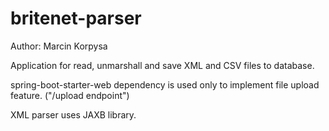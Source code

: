 # britenet-parser

Author: Marcin Korpysa

Application for read, unmarshall and save XML and CSV files to database.

spring-boot-starter-web dependency is used only to implement file upload feature. ("/upload endpoint")

XML parser uses JAXB library.


